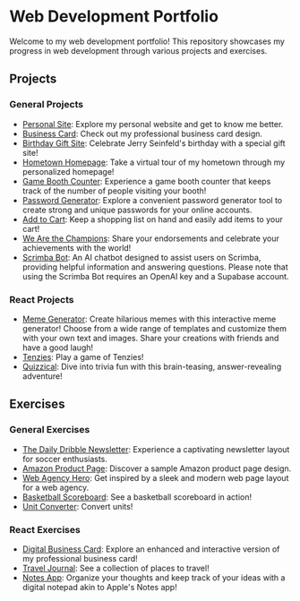 # Web Development Portfolio

Welcome to my web development portfolio! This repository showcases my progress in web development through various projects and exercises.

## Projects

### General Projects

- [Personal Site](https://dulcet-mousse-84a6f6.netlify.app/): Explore my personal website and get to know me better.
- [Business Card](https://business-card-evanl.netlify.app/): Check out my professional business card design.
- [Birthday Gift Site](https://birthday-gift-site-evanl.netlify.app/): Celebrate Jerry Seinfeld's birthday with a special gift site!
- [Hometown Homepage](https://hometown-homepage-evanl.netlify.app/): Take a virtual tour of my hometown through my personalized homepage!
- [Game Booth Counter](https://game-booth-counter-evanl.netlify.app/): Experience a game booth counter that keeps track of the number of people visiting your booth!
- [Password Generator](https://password-generator-evanl.netlify.app/): Explore a convenient password generator tool to create strong and unique passwords for your online accounts.
- [Add to Cart](https://add-to-cart-evanl.netlify.app/): Keep a shopping list on hand and easily add items to your cart!
- [We Are the Champions](https://we-are-the-champions-evanl.netlify.app/): Share your endorsements and celebrate your achievements with the world!
- [Scrimba Bot](https://scrimba-bot.netlify.app/): An AI chatbot designed to assist users on Scrimba, providing helpful information and answering questions. Please note that using the Scrimba Bot requires an OpenAI key and a Supabase account.

### React Projects

- [Meme Generator](https://meme-generator-evanl.netlify.app/): Create hilarious memes with this interactive meme generator! Choose from a wide range of templates and customize them with your own text and images. Share your creations with friends and have a good laugh!
- [Tenzies](https://tenzies-evanl.netlify.app/): Play a game of Tenzies!
- [Quizzical](https://quizzical-evanl.netlify.app/): Dive into trivia fun with this brain-teasing, answer-revealing adventure!

## Exercises

### General Exercises

- [The Daily Dribble Newsletter](https://the-daily-dribble-newsletter-evanl.netlify.app/): Experience a captivating newsletter layout for soccer enthusiasts.
- [Amazon Product Page](https://amazon-product-page-evanl.netlify.app/): Discover a sample Amazon product page design.
- [Web Agency Hero](https://web-agency-hero-evanl.netlify.app/): Get inspired by a sleek and modern web page layout for a web agency.
- [Basketball Scoreboard](https://basketball-scoreboard-evanl.netlify.app): See a basketball scoreboard in action!
- [Unit Converter](https://unit-converter-evanl.netlify.app/): Convert units!

### React Exercises

- [Digital Business Card](https://digital-business-card-evanl.netlify.app/): Explore an enhanced and interactive version of my professional business card!
- [Travel Journal](https://travel-journal-evanl.netlify.app/): See a collection of places to travel!
- [Notes App](https://notes-app-evanl.netlify.app): Organize your thoughts and keep track of your ideas with a digital notepad akin to Apple's Notes app!
